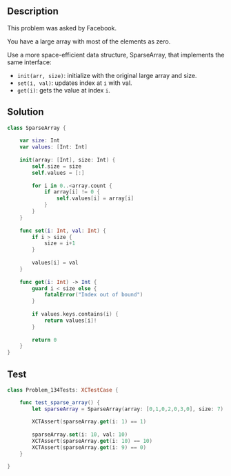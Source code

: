 ## Description

This problem was asked by Facebook.

You have a large array with most of the elements as zero.

Use a more space-efficient data structure, SparseArray, that implements the same interface:

- `init(arr, size)`: initialize with the original large array and size.
- `set(i, val)`: updates index at `i` with val.
- `get(i)`: gets the value at index `i`.


## Solution

```swift
class SparseArray {
    
    var size: Int
    var values: [Int: Int]
    
    init(array: [Int], size: Int) {
        self.size = size
        self.values = [:]
        
        for i in 0..<array.count {
            if array[i] != 0 {
                self.values[i] = array[i]
            }
        }
    }
    
    func set(i: Int, val: Int) {
        if i > size {
            size = i+1
        }
        
        values[i] = val
    }
    
    func get(i: Int) -> Int {
        guard i < size else {
            fatalError("Index out of bound")
        }
        
        if values.keys.contains(i) {
            return values[i]!
        }
        
        return 0
    }
}
```

## Test

```swift
class Problem_134Tests: XCTestCase {

    func test_sparse_array() {
        let sparseArray = SparseArray(array: [0,1,0,2,0,3,0], size: 7)
        
        XCTAssert(sparseArray.get(i: 1) == 1)
        
        sparseArray.set(i: 10, val: 10)
        XCTAssert(sparseArray.get(i: 10) == 10)
        XCTAssert(sparseArray.get(i: 9) == 0)
    }

}
```